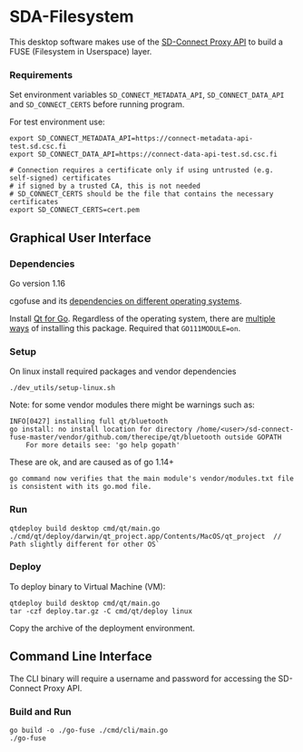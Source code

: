 # SDA-Filesystem

This desktop software makes use of the [SD-Connect Proxy API](docs/API.md) to build a FUSE (Filesystem in Userspace) layer.


### Requirements

Set environment variables `SD_CONNECT_METADATA_API`, `SD_CONNECT_DATA_API` and `SD_CONNECT_CERTS` before running program.

For test environment use:

```
export SD_CONNECT_METADATA_API=https://connect-metadata-api-test.sd.csc.fi
export SD_CONNECT_DATA_API=https://connect-data-api-test.sd.csc.fi

# Connection requires a certificate only if using untrusted (e.g. self-signed) certificates
# if signed by a trusted CA, this is not needed
# SD_CONNECT_CERTS should be the file that contains the necessary certificates
export SD_CONNECT_CERTS=cert.pem	
```

## Graphical User Interface

###  Dependencies
Go version 1.16

cgofuse and its [dependencies on different operating systems](https://github.com/billziss-gh/cgofuse#how-to-build).

Install [Qt for Go](https://github.com/therecipe/qt/wiki/Installation). Regardless of the operating system, there are [multiple ways](https://github.com/therecipe/qt/wiki/Available-Tools) of installing this package. Required that `GO111MODULE=on`.


### Setup

On linux install required packages and vendor dependencies
```
./dev_utils/setup-linux.sh
```

Note: for some vendor modules there might be warnings such as:
```
INFO[0427] installing full qt/bluetooth                 
go install: no install location for directory /home/<user>/sd-connect-fuse-master/vendor/github.com/therecipe/qt/bluetooth outside GOPATH
	For more details see: 'go help gopath'
```
These are ok, and are caused as of go 1.14+ 
```
go command now verifies that the main module's vendor/modules.txt file is consistent with its go.mod file.
```

### Run

```
qtdeploy build desktop cmd/qt/main.go
./cmd/qt/deploy/darwin/qt_project.app/Contents/MacOS/qt_project  // Path slightly different for other OS`
```

### Deploy

To deploy binary to Virtual Machine (VM):
```
qtdeploy build desktop cmd/qt/main.go
tar -czf deploy.tar.gz -C cmd/qt/deploy linux
```

Copy the archive of the deployment environment.

## Command Line Interface

The CLI binary will require a username and password for accessing the SD-Connect Proxy API.

### Build and Run
```
go build -o ./go-fuse ./cmd/cli/main.go
./go-fuse
```
